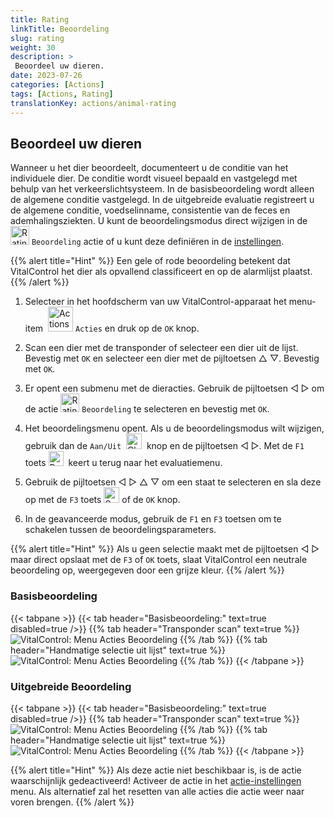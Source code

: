 ```yaml
---
title: Rating
linkTitle: Beoordeling
slug: rating
weight: 30
description: >
 Beoordeel uw dieren.
date: 2023-07-26
categories: [Actions]
tags: [Actions, Rating]
translationKey: actions/animal-rating
---
```


## Beoordeel uw dieren

Wanneer u het dier beoordeelt, documenteert u de conditie van het individuele dier. De conditie wordt visueel bepaald en vastgelegd met behulp van het verkeerslichtsysteem. In de basisbeoordeling wordt alleen de algemene conditie vastgelegd. In de uitgebreide evaluatie registreert u de algemene conditie, voedselinname, consistentie van de feces en ademhalingsziekten. U kunt de beoordelingsmodus direct wijzigen in de <img src="/icons/actions/rating.svg" width="30" align="bottom" alt="Rating" /> `Beoordeling` actie of u kunt deze definiëren in de [instellingen](../../settings/data-acquisition/#dierevaluatie).

{{% alert title="Hint" %}}
Een gele of rode beoordeling betekent dat VitalControl het dier als opvallend classificeert en op de alarmlijst plaatst.
{{% /alert %}}

1. Selecteer in het hoofdscherm van uw VitalControl-apparaat het menu-item &nbsp;<img src="/icons/actions.svg" width="40" align="bottom" alt="Actions" /> `Acties` en druk op de `OK` knop.

2. Scan een dier met de transponder of selecteer een dier uit de lijst. Bevestig met `OK` en selecteer een dier met de pijltoetsen △ ▽. Bevestig met `OK`.

3. Er opent een submenu met de dieracties. Gebruik de pijltoetsen ◁ ▷ om de actie <img src="/icons/actions/rating.svg" width="30" align="bottom" alt="Rating" /> `Beoordeling` te selecteren en bevestig met `OK`.

4. Het beoordelingsmenu opent. Als u de beoordelingsmodus wilt wijzigen, gebruik dan de `Aan/Uit` &nbsp;<img src="/icons/gear.svg" width="25" align="bottom" alt="Chain-of-actions" />&nbsp; knop en de pijltoetsen ◁ ▷. Met de `F1` toets <img src="/icons/footer/exit.svg" width="24" align="bottom" alt="Back" />&nbsp; keert u terug naar het evaluatiemenu.

5. Gebruik de pijltoetsen ◁ ▷ △ ▽ om een staat te selecteren en sla deze op met de `F3` toets <img src="/icons/footer/save.svg" width="25" align="bottom" alt="Save" /> of de `OK` knop.

6. In de geavanceerde modus, gebruik de `F1` en `F3` toetsen om te schakelen tussen de beoordelingsparameters.

{{% alert title="Hint" %}}
Als u geen selectie maakt met de pijltoetsen ◁ ▷ maar direct opslaat met de `F3` of `OK` toets, slaat VitalControl een neutrale beoordeling op, weergegeven door een grijze kleur.
{{% /alert %}}

### Basisbeoordeling

{{< tabpane >}}
{{< tab header="Basisbeoordeling:" text=true disabled=true />}}
{{% tab header="Transponder scan" text=true %}}
 ![VitalControl: Menu Acties Beoordeling](../images/basicrating-scan.png "Basisbeoordeling")
{{% /tab %}}
{{% tab header="Handmatige selectie uit lijst" text=true %}}
 ![VitalControl: Menu Acties Beoordeling](../images/basicrating.png "Basisbeoordeling")
{{% /tab %}}
{{< /tabpane >}}

### Uitgebreide Beoordeling

{{< tabpane >}}
{{< tab header="Basisbeoordeling:" text=true disabled=true />}}
{{% tab header="Transponder scan" text=true %}}
 ![VitalControl: Menu Acties Beoordeling](../images/extendedrating-scan.png "Uitgebreide beoordeling")
{{% /tab %}}
{{% tab header="Handmatige selectie uit lijst" text=true %}}
 ![VitalControl: Menu Acties Beoordeling](../images/extendedrating.png "Uitgebreide beoordeling")
{{% /tab %}}
{{< /tabpane >}}

{{% alert title="Hint" %}}
Als deze actie niet beschikbaar is, is de actie waarschijnlijk gedeactiveerd! Activeer de actie in het [actie-instellingen](/nl/docs/acties/settings/#menuonderdelen) menu. Als alternatief zal het resetten van alle acties die actie weer naar voren brengen.
{{% /alert %}}
